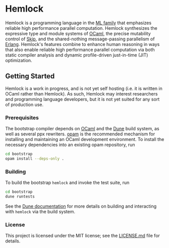 # Hemlock

Hemlock is a programming language in the [ML
family](https://en.wikipedia.org/wiki/ML_(programming_language)) that
emphasizes reliable high performance parallel computation.  Hemlock synthesizes
the expressive type and module systems of [OCaml](http://ocaml.org/), the
precise mutability control of [Skip](http://skiplang.com/), and the
shared-nothing message-passing parallelism of [Erlang](https://erlang.org/).
Hemlock's features combine to enhance human reasoning in ways that also enable
reliable high performance parallel computation via both static compiler
analysis and dynamic profile-driven just-in-time (JIT) optimization.

## Getting Started

Hemlock is a work in progress, and is not yet self hosting (i.e. it is written
in OCaml rather than Hemlock).  As such, Hemlock may interest researchers and
programming language developers, but it is not yet suited for any sort of
production use.

### Prerequisites

The bootstrap compiler depends on [OCaml](http://ocaml.org/) and the
[Dune](https://dune.build/) build system, as well as several ppx rewriters.
[opam](https://opam.ocaml.org/) is the recommended mechanism for installing and
maintaining an OCaml development environment.  To install the necessary
dependencies into an existing opam repository, run

```sh
cd bootstrap
opam install --deps-only .
```

### Building

To build the bootstrap `hemlock` and invoke the test suite, run

```sh
cd bootstrap
dune runtests
```

See the [Dune documentation](https://dune.readthedocs.io/en/latest/) for more
details on building and interacting with `hemlock` via the build system.

### License

This project is licensed under the MIT license; see the
[LICENSE.md](LICENSE.md) file for details.
